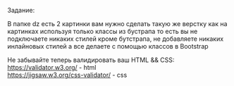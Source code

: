 Задание:

В папке dz есть 2 картинки вам нужно сделать такую же верстку как на картинках используя только классы из бустрапа то есть
вы не подключаете никаких стилей кроме бутстрапа, не добавляете никаких инлайновых стилей а все делаете с помощью классов в Bootstrap

Не забывайте теперь валидировать ваш HTML && CSS:
<br>
https://validator.w3.org/ - html
<br>
https://jigsaw.w3.org/css-validator/ - css
